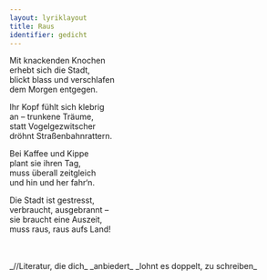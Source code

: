 ```yaml
---
layout: lyriklayout
title: Raus
identifier: gedicht
---
```


Mit knackenden Knochen  
erhebt sich die Stadt,   
blickt blass und verschlafen   
dem Morgen entgegen.  

Ihr Kopf fühlt sich klebrig  
an – trunkene Träume,  
statt Vogelgezwitscher  
dröhnt Straßenbahnrattern.  

Bei Kaffee und Kippe  
plant sie ihren Tag,   
muss überall zeitgleich  
und hin und her fahr‘n.  

Die Stadt ist gestresst,  
verbraucht, ausgebrannt –  
sie braucht eine Auszeit,  
muss raus, raus aufs Land!  

<br>
<br>
_//Literatur, die dich_  
_anbiedert_  
_lohnt es doppelt, zu schreiben_